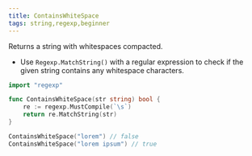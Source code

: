```yaml
---
title: ContainsWhiteSpace
tags: string,regexp,beginner
---
```


Returns a string with whitespaces compacted.

- Use `Regexp.MatchString()` with a regular expression to check if the given string contains any whitespace characters.

```go
import "regexp"

func ContainsWhiteSpace(str string) bool {
	re := regexp.MustCompile(`\s`)
	return re.MatchString(str)
}
```

```go
ContainsWhiteSpace("lorem") // false
ContainsWhiteSpace("lorem ipsum") // true
```
